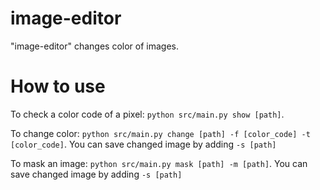 # image-editor

"image-editor" changes color of images.

# How to use

To check a color code of a pixel: `python src/main.py show [path]`.

To change color: `python src/main.py change [path] -f [color_code] -t [color_code]`.
You can save changed image by adding `-s [path]`

To mask an image: `python src/main.py mask [path] -m [path]`.
You can save changed image by adding `-s [path]`
